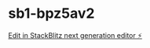 # sb1-bpz5av2

[Edit in StackBlitz next generation editor ⚡️](https://stackblitz.com/~/github.com/ArtemZhigarev/sb1-bpz5av2)
